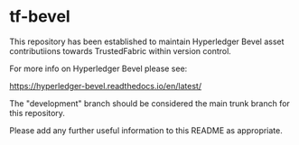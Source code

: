 # tf-bevel

This repository has been established to maintain Hyperledger Bevel asset contributiions towards TrustedFabric within version control.

For more info on Hyperledger Bevel please see:

https://hyperledger-bevel.readthedocs.io/en/latest/

The "development" branch should be considered the main trunk branch for this repository.

Please add any further useful information to this README as appropriate. 